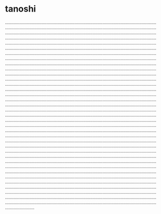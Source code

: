 # tanoshi

........................................................................................................................................................................................................................................................................................................................................................................................................................................................................................................................................................................................................................................................................................................................................................................................................................................................................................................................................................................................................................................................................................................................................................................................................................................................................................................................................................................................................................................................................................................................................................................................................................................................................................................................................................................................................................................................................................................................................................................................................................................................................................................................................................................................................................................................................................................................................................................................................................................................................................................................................................................................................................................................................................................................................................................................................................................................................................................................................................................................................................................................................................................................................................................................................................................................................................................................................................................................................................................................................................................................................................................................................................................................................................................................................................................................................................................................................................................................................................................................................................................................................................................................................................................................................................................................................................................................................................................................................................................................................................................................................................................................................................................................................